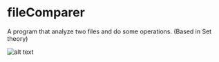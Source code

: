 # fileComparer
A program that analyze two files and do some operations. (Based in Set theory)

![alt text](https://github.com/oslboreal/fileComparer/blob/master/Sac.AplicacionesAux.ComparadorTextos/Captura.PNG)
